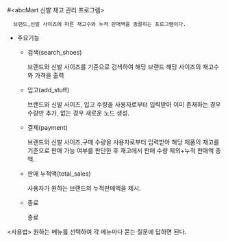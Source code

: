 #<abcMart 신발 재고 관리 프로그램>

      브랜드,신발 사이즈에 따른 재고수와 누적 판매액을 총괄하는 프로그램이다.
* 주요기능
    + 검색(search_shoes)
      
      브랜드와 신발 사이즈를 기준으로 검색하여 해당 브랜드 해당 사이즈의 재고수와 가격을 출력
    + 입고(add_stuff)
      
      브랜드와 신발 사이즈, 입고 수량을 사용자로부터 입력받아 이미 존재하는 경우 수량만 추가, 없는 경우 새로운 노드 생성.
    + 결제(payment)
      
      브랜드와 신발 사이즈,구매 수량을 사용자로부터 입력받아 해당 제품의 재고를 기준으로 판매 가능 여부를 판단한 후 재고에서 판매 수량 제외+누적 판매액 증액.
    + 판매 누적액(total_sales)
      
      사용자가 원하는 브랜드의 누적판매액을 제시.
    + 종료
      
      종료

<사용법>
원하는 메뉴를 선택하여 각 메뉴마다 묻는 질문에 답하면 된다.
